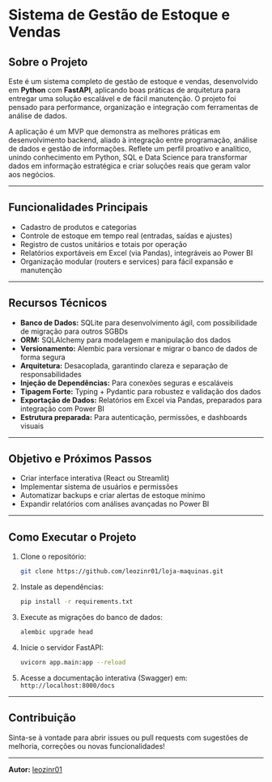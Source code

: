 # Sistema de Gestão de Estoque e Vendas

## Sobre o Projeto

Este é um sistema completo de gestão de estoque e vendas, desenvolvido em **Python** com **FastAPI**, aplicando boas práticas de arquitetura para entregar uma solução escalável e de fácil manutenção. O projeto foi pensado para performance, organização e integração com ferramentas de análise de dados.

A aplicação é um MVP que demonstra as melhores práticas em desenvolvimento backend, aliado à integração entre programação, análise de dados e gestão de informações. Reflete um perfil proativo e analítico, unindo conhecimento em Python, SQL e Data Science para transformar dados em informação estratégica e criar soluções reais que geram valor aos negócios.

---

## Funcionalidades Principais

- Cadastro de produtos e categorias
- Controle de estoque em tempo real (entradas, saídas e ajustes)
- Registro de custos unitários e totais por operação
- Relatórios exportáveis em Excel (via Pandas), integráveis ao Power BI
- Organização modular (routers e services) para fácil expansão e manutenção

---

## Recursos Técnicos

- **Banco de Dados:** SQLite para desenvolvimento ágil, com possibilidade de migração para outros SGBDs
- **ORM:** SQLAlchemy para modelagem e manipulação dos dados
- **Versionamento:** Alembic para versionar e migrar o banco de dados de forma segura
- **Arquitetura:** Desacoplada, garantindo clareza e separação de responsabilidades
- **Injeção de Dependências:** Para conexões seguras e escaláveis
- **Tipagem Forte:** Typing + Pydantic para robustez e validação dos dados
- **Exportação de Dados:** Relatórios em Excel via Pandas, preparados para integração com Power BI
- **Estrutura preparada:** Para autenticação, permissões, e dashboards visuais

---

## Objetivo e Próximos Passos

- Criar interface interativa (React ou Streamlit)
- Implementar sistema de usuários e permissões
- Automatizar backups e criar alertas de estoque mínimo
- Expandir relatórios com análises avançadas no Power BI

---

## Como Executar o Projeto

1. Clone o repositório:
   ```bash
   git clone https://github.com/leozinr01/loja-maquinas.git
   ```

2. Instale as dependências:
   ```bash
   pip install -r requirements.txt
   ```

3. Execute as migrações do banco de dados:
   ```bash
   alembic upgrade head
   ```

4. Inicie o servidor FastAPI:
   ```bash
   uvicorn app.main:app --reload
   ```

5. Acesse a documentação interativa (Swagger) em: `http://localhost:8000/docs`

---

## Contribuição

Sinta-se à vontade para abrir issues ou pull requests com sugestões de melhoria, correções ou novas funcionalidades!

---

**Autor:** [leozinr01](https://github.com/leozinr01)
